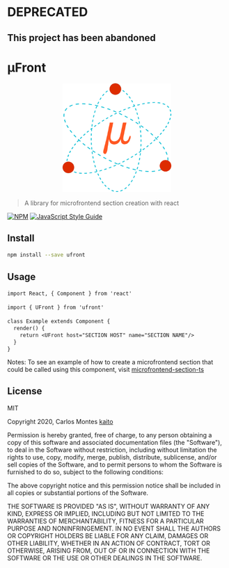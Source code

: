 # DEPRECATED
## This project has been abandoned

# µFront

<p align="center">
 <img src="./ufront-logo.png" alt="Ufront" title="UFront Logo" width="250" height="250" />
</p>

> A library for microfrontend section creation with react

[![NPM](https://img.shields.io/npm/v/ufront)](https://www.npmjs.com/package/ufront) [![JavaScript Style Guide](https://img.shields.io/badge/code_style-standard-brightgreen.svg)](https://standardjs.com)

## Install

```bash
npm install --save ufront
```

## Usage

```tsx
import React, { Component } from 'react'

import { UFront } from 'ufront'

class Example extends Component {
  render() {
    return <UFront host="SECTION HOST" name="SECTION NAME"/>
  }
}
```

Notes: To see an example of how to create a microfrontend section that could be called using this component, visit [microfrontend-section-ts](https://github.com/kaito002/react-microfrontend-section-ts)

## License
MIT

Copyright 2020, Carlos Montes [kaito](https://github.com/kaito002)

Permission is hereby granted, free of charge, to any person obtaining a copy of this software and associated documentation files (the "Software"), to deal in the Software without restriction, including without limitation the rights to use, copy, modify, merge, publish, distribute, sublicense, and/or sell copies of the Software, and to permit persons to whom the Software is furnished to do so, subject to the following conditions:

The above copyright notice and this permission notice shall be included in all copies or substantial portions of the Software.

THE SOFTWARE IS PROVIDED "AS IS", WITHOUT WARRANTY OF ANY KIND, EXPRESS OR IMPLIED, INCLUDING BUT NOT LIMITED TO THE WARRANTIES OF MERCHANTABILITY, FITNESS FOR A PARTICULAR PURPOSE AND NONINFRINGEMENT. IN NO EVENT SHALL THE AUTHORS OR COPYRIGHT HOLDERS BE LIABLE FOR ANY CLAIM, DAMAGES OR OTHER LIABILITY, WHETHER IN AN ACTION OF CONTRACT, TORT OR OTHERWISE, ARISING FROM, OUT OF OR IN CONNECTION WITH THE SOFTWARE OR THE USE OR OTHER DEALINGS IN THE SOFTWARE.
